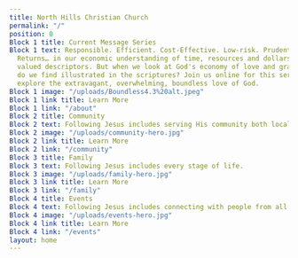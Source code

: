 ```yaml
---
title: North Hills Christian Church
permalink: "/"
position: 0
Block 1 title: Current Message Series
Block 1 text: Responsible. Efficient. Cost-Effective. Low-risk. Prudent. Guaranteed
  Returns… in our economic understanding of time, resources and dollars, these are
  valued descriptors. But when we look at God's economy of love and grace, what adjectives
  do we find illustrated in the scriptures? Join us online for this series, as we
  explore the extravagant, overwhelming, boundless love of God.
Block 1 image: "/uploads/Boundless4.3%20alt.jpeg"
Block 1 link title: Learn More
Block 1 link: "/about"
Block 2 title: Community
Block 2 text: Following Jesus includes serving His community both locally and globally.
Block 2 image: "/uploads/community-hero.jpg"
Block 2 link title: Learn More
Block 2 link: "/community"
Block 3 title: Family
Block 3 text: Following Jesus includes every stage of life.
Block 3 image: "/uploads/family-hero.jpg"
Block 3 link title: Learn More
Block 3 link: "/family"
Block 4 title: Events
Block 4 text: Following Jesus includes connecting with people from all walks of life.
Block 4 image: "/uploads/events-hero.jpg"
Block 4 link title: Learn More
Block 4 link: "/events"
layout: home
---
```


